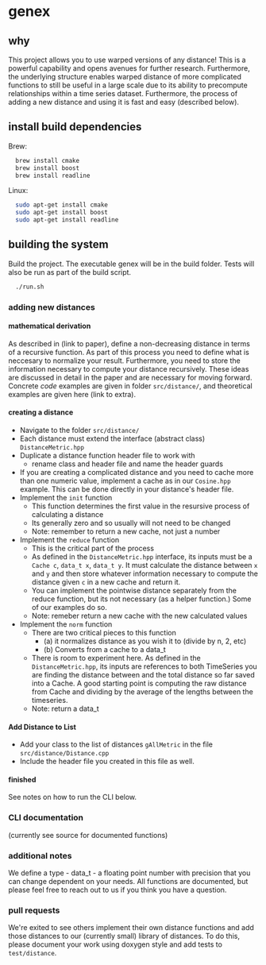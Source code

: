 # genex

## why

This project allows you to use warped versions of any distance! This is a powerful capability and opens avenues for further research. Furthermore, the underlying structure enables warped distance of more complicated functions to still be useful in a large scale due to its ability to precompute relationships within a time series dataset. Furthermore, the process of adding a new distance and using it is fast and easy (described below).

## install build dependencies

Brew:

```bash
  brew install cmake
  brew install boost
  brew install readline
```

Linux:

```bash
  sudo apt-get install cmake
  sudo apt-get install boost
  sudo apt-get install readline
```

## building the system

Build the project. The executable genex will be in the build folder.
Tests will also be run as part of the build script.

```bash
  ./run.sh
```

### adding new distances

#### mathematical derivation

As described in (link to paper), define a non-decreasing distance in terms of a recursive function. As part of this process you need to define what is neccesary to normalize your result. Furthermore, you need to store the information necessary to compute your distance recursively. These ideas are discussed in detail in the paper and are necessary for moving forward. Concrete *code* examples are given in folder `src/distance/`, and theoretical examples are given here (link to extra).

#### creating a distance

* Navigate to the folder `src/distance/`
* Each distance must extend the interface (abstract class) `DistanceMetric.hpp`
* Duplicate a distance function header file to work with
  * rename class and header file and name the header guards
* If you are creating a complicated distance and you need to cache more than one numeric value, implement a cache as in our `Cosine.hpp` example. This can be done directly in your distance's header file.
* Implement the `init` function
  * This function determines the first value in the resursive process of calculating a distance
  * Its generally zero and so usually will not need to be changed
  * Note: remember to return a new cache, not just a number
* Implement the `reduce` function
  * This is the critical part of the process
  * As defined in the `DistanceMetric.hpp` interface, its inputs must be a `Cache c`, `data_t x`, `data_t y`. It must calculate the distance between `x` and `y` and then store whatever information necessary to compute the distance given `c` in a new cache and return it.
  * You can implement the pointwise distance separately from the reduce function, but its not necessary (as a helper function.) Some of our examples do so.
  * Note: remeber return a new cache with the new calculated values
* Implement the `norm` function
  * There are two critical pieces to this function
    * (a) it normalizes distance as you wish it to (divide by n, 2, etc)
    * (b) Converts from a cache to a data_t
  * There is room to experiment here. As defined in the `DistanceMetric.hpp`, its inputs are references to both TimeSeries you are finding the distance between and the total distance so far saved into a Cache. A good starting point is computing the raw distance from Cache and dividing by the average of the lengths between the timeseries.
  * Note: return a data_t

#### Add Distance to List

* Add your class to the list of distances `gAllMetric` in the file `src/distance/Distance.cpp`
* Include the header file you created in this file as well.

#### finished

See notes on how to run the CLI below.

### CLI documentation

(currently see source for documented functions)

### additional notes

We define a type - data_t - a floating point number with precision that you can change dependent on your needs. All functions are documented, but please feel free to reach out to us if you think you have a question.

### pull requests

We're exited to see others implement their own distance functions and add those distances to our (currently small) library of distances. To do this, please document your work using doxygen style and add tests to `test/distance`.